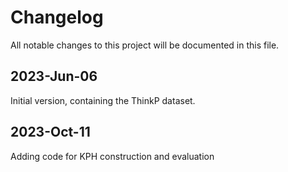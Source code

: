 # Changelog

All notable changes to this project will be documented in this file.

## 2023-Jun-06

Initial version, containing the ThinkP dataset.

## 2023-Oct-11

Adding code for KPH construction and evaluation